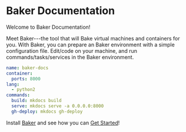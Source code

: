 # **Baker** Documentation

Welcome to Baker Documentation! 

Meet Baker---the tool that will Bake virtual machines and containers for you. With Baker, you can prepare an Baker environment with a simple configuration file. Edit/code on your machine, and run commands/tasks/services in the Baker environment.

``` yaml
name: baker-docs
container: 
  ports: 8000
lang:
  - python2
commands:
  build: mkdocs build
  serve: mkdocs serve -a 0.0.0.0:8000
  gh-deploy: mkdocs gh-deploy
```

Install [Baker](installation.md) and see how you can [Get Started](getstarted.md)!

<div>
  <script src="https://asciinema.org/a/S3xtkL2FvnINO4IkQCCja5BTX.js" id="asciicast-S3xtkL2FvnINO4IkQCCja5BTX" async data-autoplay="true" data-speed="2" data-loop="1"></script>
<div>